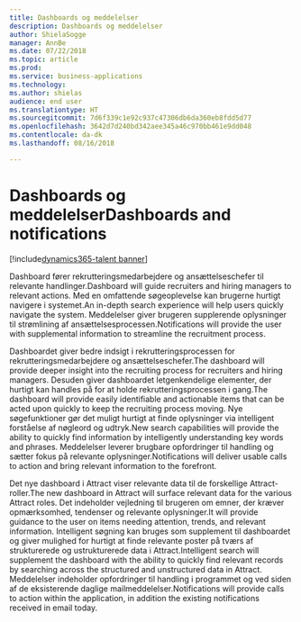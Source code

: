 ```yaml
---
title: Dashboards og meddelelser
description: Dashboards og meddelelser
author: ShielaSogge
manager: AnnBe
ms.date: 07/22/2018
ms.topic: article
ms.prod: 
ms.service: business-applications
ms.technology: 
ms.author: shielas
audience: end user
ms.translationtype: HT
ms.sourcegitcommit: 7d6f339c1e92c937c47306db6da360eb8fdd5d77
ms.openlocfilehash: 3642d7d240bd342aee345a46c970bb461e9dd048
ms.contentlocale: da-dk
ms.lasthandoff: 08/16/2018

---
```


# <a name="dashboards-and-notifications"></a><span data-ttu-id="db105-103">Dashboards og meddelelser</span><span class="sxs-lookup"><span data-stu-id="db105-103">Dashboards and notifications</span></span>

[!include[dynamics365-talent banner](../../includes/dynamics365-talent.md)]

<span data-ttu-id="db105-104">Dashboard fører rekrutteringsmedarbejdere og ansættelseschefer til relevante handlinger.</span><span class="sxs-lookup"><span data-stu-id="db105-104">Dashboard will guide recruiters and hiring managers to relevant actions.</span></span> <span data-ttu-id="db105-105">Med en omfattende søgeoplevelse kan brugerne hurtigt navigere i systemet.</span><span class="sxs-lookup"><span data-stu-id="db105-105">An in-depth search experience will help users quickly navigate the system.</span></span>
<span data-ttu-id="db105-106">Meddelelser giver brugeren supplerende oplysninger til strømlining af ansættelsesprocessen.</span><span class="sxs-lookup"><span data-stu-id="db105-106">Notifications will provide the user with supplemental information to streamline the recruitment process.</span></span>

<span data-ttu-id="db105-107">Dashboardet giver bedre indsigt i rekrutteringsprocessen for rekrutteringsmedarbejdere og ansættelseschefer.</span><span class="sxs-lookup"><span data-stu-id="db105-107">The dashboard will provide deeper insight into the recruiting process for recruiters and hiring managers.</span></span> <span data-ttu-id="db105-108">Desuden giver dashboardet letgenkendelige elementer, der hurtigt kan handles på for at holde rekrutteringsprocessen i gang.</span><span class="sxs-lookup"><span data-stu-id="db105-108">The dashboard will provide easily identifiable and actionable items that can be acted upon quickly to keep the recruiting process moving.</span></span> <span data-ttu-id="db105-109">Nye søgefunktioner gør det muligt hurtigt at finde oplysninger via intelligent forståelse af nøgleord og udtryk.</span><span class="sxs-lookup"><span data-stu-id="db105-109">New search capabilities will provide the ability to quickly find information by intelligently understanding key words and phrases.</span></span>
<span data-ttu-id="db105-110">Meddelelser leverer brugbare opfordringer til handling og sætter fokus på relevante oplysninger.</span><span class="sxs-lookup"><span data-stu-id="db105-110">Notifications will deliver usable calls to action and bring relevant information to the forefront.</span></span>

<span data-ttu-id="db105-111">Det nye dashboard i Attract viser relevante data til de forskellige Attract-roller.</span><span class="sxs-lookup"><span data-stu-id="db105-111">The new dashboard in Attract will surface relevant data for the various Attract roles.</span></span> <span data-ttu-id="db105-112">Det indeholder vejledning til brugeren om emner, der kræver opmærksomhed, tendenser og relevante oplysninger.</span><span class="sxs-lookup"><span data-stu-id="db105-112">It will provide guidance to the user on items needing attention, trends, and relevant information.</span></span> <span data-ttu-id="db105-113">Intelligent søgning kan bruges som supplement til dashboardet og giver mulighed for hurtigt at finde relevante poster på tværs af strukturerede og ustrukturerede data i Attract.</span><span class="sxs-lookup"><span data-stu-id="db105-113">Intelligent search will supplement the dashboard with the ability to quickly find relevant records by searching across the structured and unstructured data in Attract.</span></span> <span data-ttu-id="db105-114">Meddelelser indeholder opfordringer til handling i programmet og ved siden af de eksisterende daglige mailmeddelelser.</span><span class="sxs-lookup"><span data-stu-id="db105-114">Notifications will provide calls to action within the application, in addition the existing notifications received in email today.</span></span>

<!--
## Who uses this feature
This feature is mainly used by recruiters and hiring managers within an
organization.
## Availability
Cloud
## Regional availability
Global
-->

